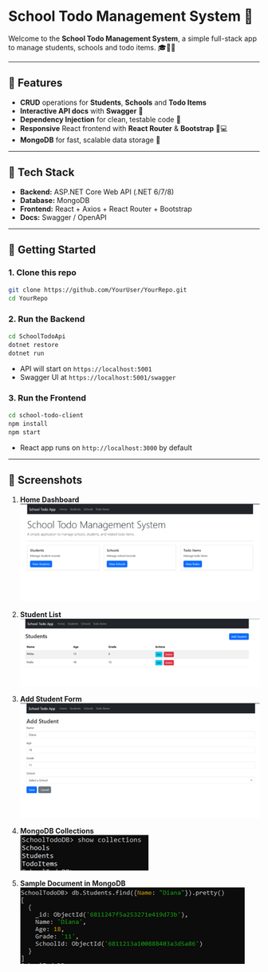 # School Todo Management System 🚀

Welcome to the **School Todo Management System**, a simple full-stack app to manage students, schools and todo items. 🎓🏫📝

---

## 🌟 Features

- **CRUD** operations for **Students**, **Schools** and **Todo Items**  
- **Interactive API docs** with **Swagger** 🧭  
- **Dependency Injection** for clean, testable code 🔧  
- **Responsive** React frontend with **React Router** & **Bootstrap** 📱💻  
- **MongoDB** for fast, scalable data storage 🍃  

---

## 🔧 Tech Stack

- **Backend:** ASP.NET Core Web API (.NET 6/7/8)  
- **Database:** MongoDB  
- **Frontend:** React + Axios + React Router + Bootstrap  
- **Docs:** Swagger / OpenAPI  

---

## 🚀 Getting Started

### 1. Clone this repo
```bash
git clone https://github.com/YourUser/YourRepo.git
cd YourRepo
```

### 2. Run the Backend
```bash
cd SchoolTodoApi
dotnet restore
dotnet run
```
- API will start on `https://localhost:5001`  
- Swagger UI at `https://localhost:5001/swagger`

### 3. Run the Frontend
```bash
cd school-todo-client
npm install
npm start
```
- React app runs on `http://localhost:3000` by default

---

## 📸 Screenshots

1. **Home Dashboard**  
   ![Home](./screenshots/home.png)

2. **Student List**  
   ![Students](./screenshots/student-list.png)

3. **Add Student Form**  
   ![Add Student](./screenshots/student-form.png)

4. **MongoDB Collections**  
   ![MongoDB](./screenshots/mongo-collections.png)

5. **Sample Document in MongoDB**  
   ![MongoDB Document](./screenshots/mongo-document.png)

